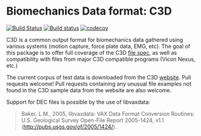 # Biomechanics Data format: C3D

[![Build Status](https://travis-ci.org/halleysfifthinc/C3D.jl.svg?branch=master)](https://travis-ci.org/halleysfifthinc/C3D.jl)
[![Build status](https://ci.appveyor.com/api/projects/status/23iuaa8lr0eav8s4/branch/master?svg=true)](https://ci.appveyor.com/project/halleysfifthinc/c3d-jl/branch/master)
[![codecov](https://codecov.io/gh/halleysfifthinc/C3D.jl/branch/master/graph/badge.svg)](https://codecov.io/gh/halleysfifthinc/C3D.jl)

C3D is a common output format for biomechanics data gathered using various systems (motion capture, force plate data, EMG, etc). The goal of this package is to offer full coverage of the C3D [file spec](https://www.c3d.org), as well as compatibility with files from major C3D compatible programs (Vicon Nexus, etc.)

The current corpus of test data is downloaded from the C3D [website](https://www.c3d.org/sampledata.html). 
Pull requests welcome! Pull requests containing any unusual file examples not found in the C3D sample data from the website are also welcome.

Support for DEC files is possible by the use of libvaxdata:

> Baker, L.M., 2005, libvaxdata: VAX Data Format Conversion
>     Routines: U.S. Geological Survey Open-File Report 2005-1424,
>     v1.1 (http://pubs.usgs.gov/of/2005/1424/).
